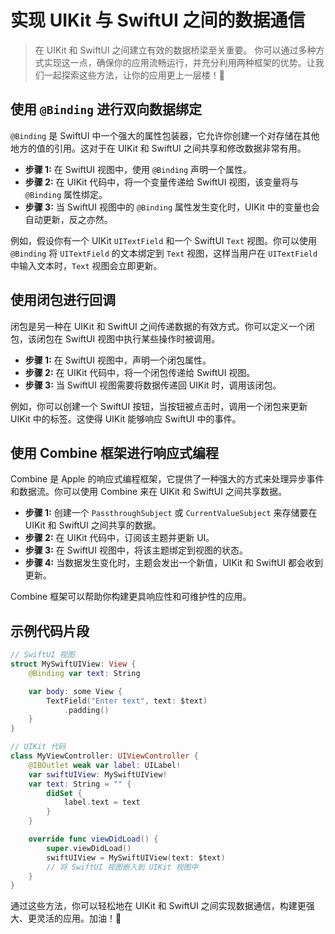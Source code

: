 ﻿# 实现 UIKit 与 SwiftUI 之间的数据通信

> 在 UIKit 和 SwiftUI 之间建立有效的数据桥梁至关重要。 你可以通过多种方式实现这一点，确保你的应用流畅运行，并充分利用两种框架的优势。让我们一起探索这些方法，让你的应用更上一层楼！🚀

## 使用 `@Binding` 进行双向数据绑定

`@Binding` 是 SwiftUI 中一个强大的属性包装器，它允许你创建一个对存储在其他地方的值的引用。这对于在 UIKit 和 SwiftUI 之间共享和修改数据非常有用。

*   **步骤 1:** 在 SwiftUI 视图中，使用 `@Binding` 声明一个属性。
*   **步骤 2:** 在 UIKit 代码中，将一个变量传递给 SwiftUI 视图，该变量将与 `@Binding` 属性绑定。
*   **步骤 3:** 当 SwiftUI 视图中的 `@Binding` 属性发生变化时，UIKit 中的变量也会自动更新，反之亦然。

例如，假设你有一个 UIKit `UITextField` 和一个 SwiftUI `Text` 视图。你可以使用 `@Binding` 将 `UITextField` 的文本绑定到 `Text` 视图，这样当用户在 `UITextField` 中输入文本时，`Text` 视图会立即更新。

## 使用闭包进行回调

闭包是另一种在 UIKit 和 SwiftUI 之间传递数据的有效方式。你可以定义一个闭包，该闭包在 SwiftUI 视图中执行某些操作时被调用。

*   **步骤 1:** 在 SwiftUI 视图中，声明一个闭包属性。
*   **步骤 2:** 在 UIKit 代码中，将一个闭包传递给 SwiftUI 视图。
*   **步骤 3:** 当 SwiftUI 视图需要将数据传递回 UIKit 时，调用该闭包。

例如，你可以创建一个 SwiftUI 按钮，当按钮被点击时，调用一个闭包来更新 UIKit 中的标签。这使得 UIKit 能够响应 SwiftUI 中的事件。

## 使用 Combine 框架进行响应式编程

Combine 是 Apple 的响应式编程框架，它提供了一种强大的方式来处理异步事件和数据流。你可以使用 Combine 来在 UIKit 和 SwiftUI 之间共享数据。

*   **步骤 1:** 创建一个 `PassthroughSubject` 或 `CurrentValueSubject` 来存储要在 UIKit 和 SwiftUI 之间共享的数据。
*   **步骤 2:** 在 UIKit 代码中，订阅该主题并更新 UI。
*   **步骤 3:** 在 SwiftUI 视图中，将该主题绑定到视图的状态。
*   **步骤 4:** 当数据发生变化时，主题会发出一个新值，UIKit 和 SwiftUI 都会收到更新。

Combine 框架可以帮助你构建更具响应性和可维护性的应用。

## 示例代码片段

```swift
// SwiftUI 视图
struct MySwiftUIView: View {
    @Binding var text: String

    var body: some View {
        TextField("Enter text", text: $text)
            .padding()
    }
}

// UIKit 代码
class MyViewController: UIViewController {
    @IBOutlet weak var label: UILabel!
    var swiftUIView: MySwiftUIView!
    var text: String = "" {
        didSet {
            label.text = text
        }
    }

    override func viewDidLoad() {
        super.viewDidLoad()
        swiftUIView = MySwiftUIView(text: $text)
        // 将 SwiftUI 视图嵌入到 UIKit 视图中
    }
}
```

通过这些方法，你可以轻松地在 UIKit 和 SwiftUI 之间实现数据通信，构建更强大、更灵活的应用。加油！💪


